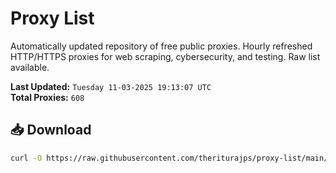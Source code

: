 # Proxy List

Automatically updated repository of free public proxies. Hourly refreshed HTTP/HTTPS proxies for web scraping, cybersecurity, and testing. Raw list available.

**Last Updated:** `Tuesday 11-03-2025 19:13:07 UTC`  
**Total Proxies:** `608`

## 📥 Download
```bash
curl -O https://raw.githubusercontent.com/theriturajps/proxy-list/main/proxies.txt
